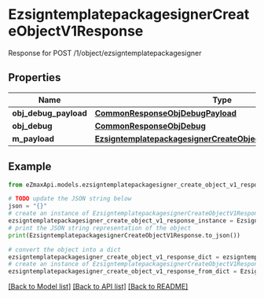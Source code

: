 # EzsigntemplatepackagesignerCreateObjectV1Response

Response for POST /1/object/ezsigntemplatepackagesigner

## Properties

Name | Type | Description | Notes
------------ | ------------- | ------------- | -------------
**obj_debug_payload** | [**CommonResponseObjDebugPayload**](CommonResponseObjDebugPayload.md) |  | 
**obj_debug** | [**CommonResponseObjDebug**](CommonResponseObjDebug.md) |  | [optional] 
**m_payload** | [**EzsigntemplatepackagesignerCreateObjectV1ResponseMPayload**](EzsigntemplatepackagesignerCreateObjectV1ResponseMPayload.md) |  | 

## Example

```python
from eZmaxApi.models.ezsigntemplatepackagesigner_create_object_v1_response import EzsigntemplatepackagesignerCreateObjectV1Response

# TODO update the JSON string below
json = "{}"
# create an instance of EzsigntemplatepackagesignerCreateObjectV1Response from a JSON string
ezsigntemplatepackagesigner_create_object_v1_response_instance = EzsigntemplatepackagesignerCreateObjectV1Response.from_json(json)
# print the JSON string representation of the object
print(EzsigntemplatepackagesignerCreateObjectV1Response.to_json())

# convert the object into a dict
ezsigntemplatepackagesigner_create_object_v1_response_dict = ezsigntemplatepackagesigner_create_object_v1_response_instance.to_dict()
# create an instance of EzsigntemplatepackagesignerCreateObjectV1Response from a dict
ezsigntemplatepackagesigner_create_object_v1_response_from_dict = EzsigntemplatepackagesignerCreateObjectV1Response.from_dict(ezsigntemplatepackagesigner_create_object_v1_response_dict)
```
[[Back to Model list]](../README.md#documentation-for-models) [[Back to API list]](../README.md#documentation-for-api-endpoints) [[Back to README]](../README.md)


